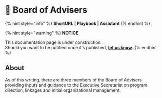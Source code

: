 # 🚧 Board of Advisers

{% hint style="info" %}
**ShortURL | Playbook | Assistant**
{% endhint %}

{% hint style="warning" %}
**NOTICE**

This documentation page is under construction.\
Should you want to be notified once it's published, [**let us know**](https://tiof.click/TIOFTarianUpdatesService).
{% endhint %}

## About

As of this writing, there are three members of the Board of Advisers providing inputs and guidance to the Executive Secretariat on program direction, linkages and initial organizational management.

